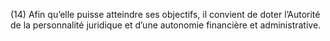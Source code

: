 (14) Afin qu’elle puisse atteindre ses objectifs, il convient de doter l’Autorité de la personnalité juridique et d’une autonomie financière et administrative.